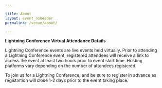 ```yaml
---

title: About
layout: event_noheader
permalink: /venue/about/

---
```


**Lightning Conference Virtual Attendance Details**

Lightning Conference events are live events held virtually. Prior to attending a Lightning Conference event, registered attendees will receive a link to access the event at least two hours prior to event start time. Hosting platforms vary depending on the number of attendees registered. 
  
To join us for a Lightning Conference, and be sure to register in advance as registartion will close 1-2 days prior to the event taking place. 
 
